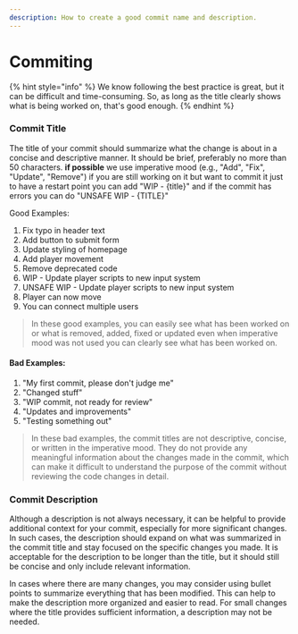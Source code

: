 ```yaml
---
description: How to create a good commit name and description.
---
```


# Commiting

{% hint style="info" %}
We know following the best practice is great, but it can be difficult and time-consuming. So, as long as the title clearly shows what is being worked on, that's good enough.
{% endhint %}

### Commit Title

The title of your commit should summarize what the change is about in a concise and descriptive manner. It should be brief, preferably no more than 50 characters. **if possible** we use imperative mood (e.g., "Add", "Fix", "Update", "Remove") if you are still working on it but want to commit it just to have a restart point you can add "WIP - {title}" and if the commit has errors you can do "UNSAFE WIP - {TITLE}"&#x20;

Good Examples:

1. Fix typo in header text
2. Add button to submit form
3. Update styling of homepage
4. Add player movement
5. Remove deprecated code&#x20;
6. WIP - Update player scripts to new input system
7. UNSAFE WIP - Update player scripts to new input system
8. Player can now move
9. You can connect multiple users

> In these good examples, you can easily see what has been worked on or what is removed, added, fixed or updated even when imperative mood was not used you can clearly see what has been worked on.

#### Bad Examples:

1. "My first commit, please don't judge me"
2. "Changed stuff"
3. "WIP commit, not ready for review"
4. "Updates and improvements"
5. "Testing something out"

> In these bad examples, the commit titles are not descriptive, concise, or written in the imperative mood. They do not provide any meaningful information about the changes made in the commit, which can make it difficult to understand the purpose of the commit without reviewing the code changes in detail.

### **Commit Description**

Although a description is not always necessary, it can be helpful to provide additional context for your commit, especially for more significant changes. In such cases, the description should expand on what was summarized in the commit title and stay focused on the specific changes you made. It is acceptable for the description to be longer than the title, but it should still be concise and only include relevant information.

In cases where there are many changes, you may consider using bullet points to summarize everything that has been modified. This can help to make the description more organized and easier to read. For small changes where the title provides sufficient information, a description may not be needed.

